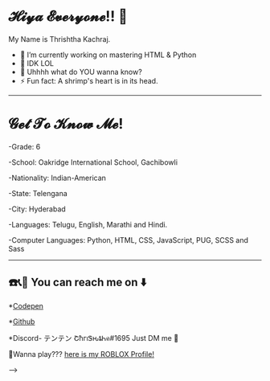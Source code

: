 <h1> 𝓗𝓲𝔂𝓪 𝓔𝓿𝓮𝓻𝔂𝓸𝓷𝓮!! 👋</h1>
My Name is Thrishtha Kachraj.

- 🔭 I’m currently working on mastering HTML & Python
- 🤔 IDK LOL
- 💬 Uhhhh what do YOU wanna know? 
- ⚡ Fun fact: A shrimp's heart is in its head.

<hr>
<h1>𝓖𝓮𝓽 𝓣𝓸 𝓚𝓷𝓸𝔀 𝓜𝓮!</h1>

-Grade: 6

-School: Oakridge International School, Gachibowli

-Nationality: Indian-American

-State: Telengana

-City: Hyderabad

-Languages: Telugu, English, Marathi and Hindi.

-Computer Languages: Python, HTML, CSS, JavaScript, PUG, SCSS and Sass
<hr>

<h2>☎️️📞🤙 You can reach me on ⬇️</h2>

*[Codepen](https://codepen.io/Thrishtha-Kachraj-2359)

*[Github](https://github.com/ThrishthaKachraj123)

*Discord- テンテン ՇħгıᏕԋȶᏂค#1695 Just DM me 🙂




🎴Wanna play??? [here is my ROBLOX Profile!](https://www.roblox.com/users/3211348345/profile)



-->
